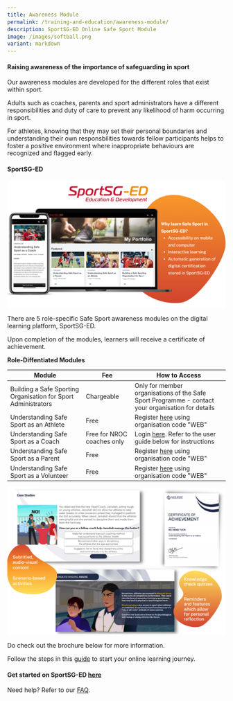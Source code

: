 ```yaml
---
title: Awareness Module
permalink: /training-and-education/awareness-module/
description: SportSG-ED Online Safe Sport Module
image: /images/softball.png
variant: markdown
---
```

#### Raising awareness of the importance of safeguarding in sport

Our awareness modules are developed for the different roles that exist within sport. 

Adults such as coaches, parents and sport administrators have a different responsibilities and duty of care to prevent any likelihood of harm occurring in sport. 

For athletes, knowing that they may set their personal boundaries and understanding their own responsbilities towards fellow participants helps to foster a positive environment where inappropriate behaviours are recognized and flagged early.  


#### SportSG-ED

![](/images/sportsg-ed/sportsged.png)

There are 5 role-specific Safe Sport awareness modules on the digital learning platform, SportSG-ED. 

Upon completion of the modules, learners will receive a certificate of achievement.


**Role-Diffentiated Modules**



| Module | Fee | How to Access |
| -------- | -------- | -------- |
| Building a Safe Sporting Organisation for Sport Administrators     | Chargeable     | Only for member organisations of the Safe Sport Programme - contact your organisation for details    |
| Understanding Safe Sport as an Athlete     | Free     | Register [here](https://sportsg-ed.csod.com/selfreg/register.aspx?c=%255e%255e%255eL22Iv55qWgHU%252bNO4TN0Z%252b8Ppzq1f9Yqmcl3PyeQBgP4%253d) using organisation code "WEB"     |
| Understanding Safe Sport as a Coach     | Free for NROC coaches only     | Login [here](https://sportsg-ed.csod.com/client/sportsg-ed/default.aspx). Refer to the user guide below for instructions|
| Understanding Safe Sport as a Parent     | Free     | Register [here](https://sportsg-ed.csod.com/selfreg/register.aspx?c=%255e%255e%255eL22Iv55qWgHU%252bNO4TN0Z%252b8Ppzq1f9Yqmcl3PyeQBgP4%253d) using organisation code "WEB"     |
| Understanding Safe Sport as a Volunteer     | Free     | Register [here](https://sportsg-ed.csod.com/selfreg/register.aspx?c=%255e%255e%255eL22Iv55qWgHU%252bNO4TN0Z%252b8Ppzq1f9Yqmcl3PyeQBgP4%253d) using organisation code "WEB"     |






![](/images/sportsg-ed/sportsged2.png)



Do check out the brochure below for more information. 


Follow the steps in this [guide]([guide](/files/Steps_to_Access_Safe_Sport_Module_for_Self_Registered_Users.pdf)/files/Safe%20Sport%20-%20SportSG-ED%20User%20Guide.pdf) to start your online learning journey.

#### Get started on SportSG-ED [here](https://www.sportsync.sg/App/Login?ReturnUrl=%2fApp%2fHome%2fLaunchSMLP)
Need help? Refer to our [FAQ](https://coachsg.sportsingapore.gov.sg/faq?category=SportSG-ED&page=sub).